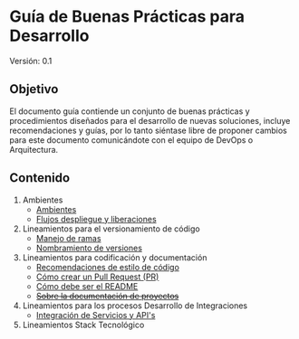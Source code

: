 # Guía de Buenas Prácticas para Desarrollo

Versión: 0.1

## Objetivo

El documento guía contiende un conjunto de buenas prácticas y procedimientos diseñados para el desarrollo de nuevas soluciones, incluye recomendaciones y guías, por lo tanto siéntase libre de proponer cambios para este documento comunicándote con el equipo de DevOps o Arquitectura.

## Contenido

1. Ambientes
	* [Ambientes](./enviroments/ENVIRONMENTS.md)
	* [Flujos despliegue y liberaciones](./enviroments/GITFLOW.md)
2. Lineamientos para el versionamiento de código
	* [Manejo de ramas](./versioning/BRANCHES.md)
	* [Nombramiento de versiones](./versioning/VERSIONING.md)
3. Lineamientos para codificación y documentación
	* [Recomendaciones de estilo de código](./style/STYLE_GUIDE.md)
	* [Cómo crear un Pull Request (PR)](https://www.youtube.com/watch?v=ZlPHGsojfaI)
	* [Cómo debe ser el README](./style/ABOUT_README.md)
	* [~~Sobre la documentación de proyectos~~](./style/DOCS.md)
4. Lineamientos para los procesos Desarrollo de Integraciones
    * [Integración de Servicios y API's](./integration/fuse/MAIN.md)
5. Lineamientos Stack Tecnológico
